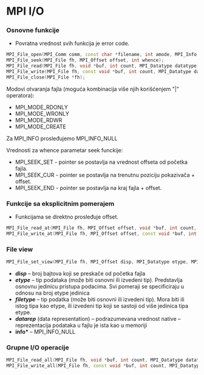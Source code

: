 # MPI I/O

### Osnovne funkcije

- Povratna vrednost svih funkcija je error code.

```cpp
MPI_File_open(MPI_Comm comm, const char *filename, int amode, MPI_Info info, MPI_File *fh);
MPI_File_seek(MPI_File fh, MPI_Offset offset, int whence);
MPI_File_read(MPI_File fh, void *buf, int count, MPI_Datatype datatype, MPI_Status *status);
MPI_File_write(MPI_File fh, const void *buf, int count, MPI_Datatype datatype, MPI_Status *status);
MPI_File_close(MPI_File *fh);
```

Modovi otvaranja fajla (moguća kombinacija više njih korišćenjem "|" operatora):

- MPI_MODE_RDONLY
- MPI_MODE_WRONLY
- MPI_MODE_RDWR
- MPI_MODE_CREATE

Za MPI_INFO prosleđujemo MPI_INFO_NULL

Vrednosti za whence parametar seek funckije:

- MPI_SEEK_SET - pointer se postavlja na vrednost offseta od početka fajla.
- MPI_SEEK_CUR - pointer se postavlja na trenutnu poziciju pokazivača + offset.
- MPI_SEEK_END - pointer se postavlja na kraj fajla + offset.

### Funkcije sa eksplicitnim pomerajem

- Funkcijama se direktno prosleđuje offset.

```cpp
MPI_File_read_at(MPI_File fh, MPI_Offset offset, void *buf, int count, MPI_Datatype datatype, MPI_Status *status);
MPI_File_write_at(MPI_File fh, MPI_Offset offset, const void *buf, int count, MPI_Datatype datatype, MPI_Status *status);
```

### File view

```cpp
MPI_File_set_view(MPI_File fh, MPI_Offset disp, MPI_Datatype etype, MPI_Datatype filetype, const char * datarep, MPI_Info info);
```

- **_disp_** – broj bajtova koji se preskače od početka fajla
- **_etype_** – tip podataka (može biti osnovni ili izvedeni tip). Predstavlja osnovnu jedinicu pristupa podacima. Svi pomeraji se specificiraju u odnosu na broj etype jedinica
- **_filetype_** – tip podatka (može biti osnovni ili izvedeni tip). Mora biti ili istog tipa kao etype, ili izvedeni tip koji se sastoji od više jedinica tipa etype.
- **_datarep_** (data representation) – podrazumevana vrednost native – reprezentacija
  podataka u fajlu je ista kao u memoriji
- **info\*** – MPI_INFO_NULL

### Grupne I/O operacije

```cpp
MPI_File_read_all(MPI_File fh, void *buf, int count, MPI_Datatype datatype, MPI_Status *status);
MPI_File_write_all(MPI_File fh, const void *buf, int count, MPI_Datatype datatype, MPI_Status *status);
```
